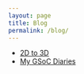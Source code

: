 ```yaml
---
layout: page
title: Blog
permalink: /blog/
---
```

- [2D to 3D](/2019/02/18/2d_to_3d/)
- [My GSoC Diaries](/2020/05/18/gsoc_diaries/)
